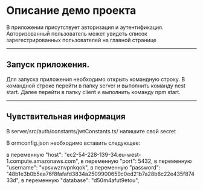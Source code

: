 # Описание демо проекта
В приложении присутствует авторизация и аутентификация. Авторизованный пользователь может увидеть список зарегестрированных пользователей на главной странице
____
## Запуск приложения.
Для запуска приложения необходимо открыть командную строку.
В командной строке перейти в папку server и выполнить команду nest start.
Далее перейти в папку client и выполнить команду npm start.
____
## Чувствительная информация
В server/src/auth/сonstants/jwtConstants.ts/ напишите свой secret

В ormconfig.json необходимо вставить следующее:

в переменную "host": "ec2-54-228-139-34.eu-west-1.compute.amazonaws.com",
в переменную "port": 5432,
в переменную "username": "vpsvwznvpnkqok",
в переменную "password": "48b1e3b0b5ea76f8fafafd3834a2509900659c0ed21b7a28b8c22e435f87433d",
в переменную "database": "d50m4afut9etou",
